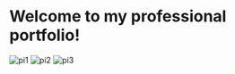 # Welcome to my professional portfolio!
![pi1](https://user-images.githubusercontent.com/78002356/121836961-2acc6400-cc9a-11eb-9f00-8672ee323190.JPG)
![pi2](https://user-images.githubusercontent.com/78002356/121836988-3455cc00-cc9a-11eb-96b4-da3a3a892f19.JPG)
![pi3](https://user-images.githubusercontent.com/78002356/121836992-361f8f80-cc9a-11eb-9b32-2e6098692515.JPG)

